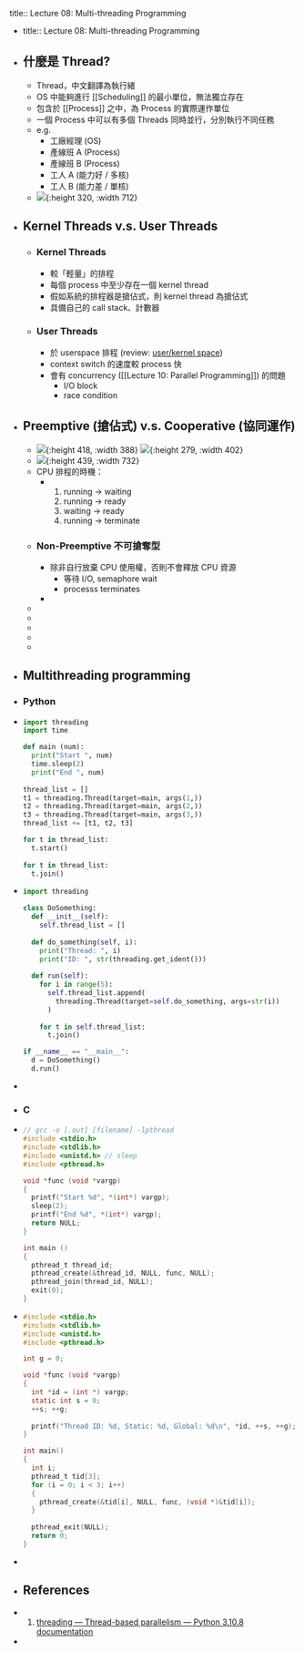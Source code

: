 title:: Lecture 08: Multi-threading Programming

- title:: Lecture 08: Multi-threading Programming
- ## 什麼是 Thread?
	- Thread，中文翻譯為執行緒
	- OS 中能夠進行 [[Scheduling]] 的最小單位，無法獨立存在
	- 包含於 [[Process]] 之中，為 Process 的實際運作單位
	- 一個 Process 中可以有多個 Threads 同時並行，分別執行不同任務
	- e.g.
		- 工廠經理 (OS)
		- 產線班 A (Process)
		- 產線班 B (Process)
		- 工人 A (能力好 / 多核)
		- 工人 B (能力差 / 單核)
	- ![](https://upload.wikimedia.org/wikipedia/commons/thumb/2/25/Concepts-_Program_vs._Process_vs._Thread.jpg/400px-Concepts-_Program_vs._Process_vs._Thread.jpg){:height 320, :width 712}
- ## Kernel Threads v.s. User Threads
	- ### Kernel Threads
		- 較「輕量」的排程
		- 每個 process 中至少存在一個 kernel thread
		- 假如系統的排程器是搶佔式，則 kernel thread 為搶佔式
		- 具備自己的 call stack、計數器
	- ### User Threads
		- 於 userspace 排程 (review: [user/kernel space](logseq://graph/ht-lecture?block-id=632dc308-d8cc-483e-9535-90edc718fc9d))
		- context switch 的速度較 process 快
		- 會有 concurrency ([[Lecture 10: Parallel Programming]])  的問題
			- I/O block
			- race condition
- ## Preemptive (搶佔式) v.s. Cooperative (協同運作)
	- ![](https://upload.wikimedia.org/wikipedia/commons/thumb/8/83/Process_states.svg/600px-Process_states.svg.png){:height 418, :width 388} ![](https://sls.weco.net/files/u2472/o2.jpg){:height 279, :width 402}
	- ![](https://www.gatevidyalay.com/wp-content/uploads/2018/10/Process-State-Diagram.png){:height 439, :width 732}
	- CPU 排程的時機：
		- 1. running -> waiting
		  2. running -> ready
		  3. waiting -> ready 
		  4. running -> terminate
	- ### Non-Preemptive 不可搶奪型
		- 除非自行放棄 CPU 使用權，否則不會釋放 CPU 資源
			- 等待 I/O, semaphore wait
			- processs terminates
		-
	-
	-
	-
	-
	-
- ## Multithreading programming
- ### Python
- ```Python
  import threading
  import time
  
  def main (num):
    print("Start ", num)
    time.sleep(2)
    print("End ", num)
    
  thread_list = []
  t1 = threading.Thread(target=main, args(1,))
  t2 = threading.Thread(target=main, args(2,))
  t3 = threading.Thread(target=main, args(3,))
  thread_list += [t1, t2, t3]
  
  for t in thread_list:
    t.start()
    
  for t in thread_list:
    t.join()
  ```
- ```Python
  import threading
  
  class DoSomething:
    def __init__(self):
      self.thread_list = []
      
    def do_something(self, i):
      print("Thread: ", i)
      print("ID: ", str(threading.get_ident()))
      
    def run(self):
      for i in range(5):
        self.thread_list.append(
          threading.Thread(target=self.do_something, args=str(i))
        )
        
      for t in self.thread_list:
        t.join()
  
  if __name__ == "__main__":
    d = DoSomething()
    d.run()
  
  ```
-
- ### C
- ```C
  // gcc -o [.out] [filename] -lpthread
  #include <stdio.h>
  #include <stdlib.h>
  #include <unistd.h> // sleep
  #include <pthread.h>
  
  void *func (void *vargp)
  {
    printf("Start %d", *(int*) vargp);
    sleep(2);
    printf("End %d", *(int*) vargp);
    return NULL;
  }
  
  int main ()
  {
    pthread_t thread_id;
    pthread_create(&thread_id, NULL, func, NULL);
    pthread_join(thread_id, NULL);
    exit(0);
  }
  ```
- ```C
  #include <stdio.h>
  #include <stdlib.h>
  #include <unistd.h>
  #include <pthread.h>
  
  int g = 0;
  
  void *func (void *vargp)
  {
    int *id = (int *) vargp;
    static int s = 0;
    ++s; ++g;
    
    printf("Thread ID: %d, Static: %d, Global: %d\n", *id, ++s, ++g);
  }
  
  int main()
  {
    int i;
    pthread_t tid[3];
    for (i = 0; i < 3; i++) 
    {
      pthread_create(&tid[i], NULL, func, (void *)&tid[i]);
    }
    
    pthread_exit(NULL);
    return 0;
  }
  ```
-
- ## References
- 1. [threading — Thread-based parallelism — Python 3.10.8 documentation](https://docs.python.org/3/library/threading.html)
-